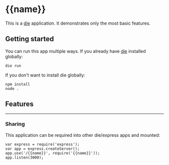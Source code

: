 # {{name}}

This is a [die](https://github.com/zeekay/die) application. It demonstrates only the most basic features.

## Getting started

You can run this app multiple ways. If you already have [die](https://github.com/zeekay/die) installed globally:

    die run

If you don't want to install die globally:

    npm install
    node .

## Features
-----------

### Sharing
This application can be required into other die/express apps and mounted:

    var express = require('express');
    var app = express.createServer();
    app.use('/{{name}}', require('{{name}}'));
    app.listen(3000);
